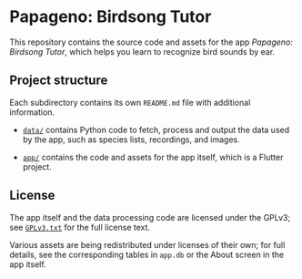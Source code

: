 Papageno: Birdsong Tutor
========================

This repository contains the source code and assets for the app _Papageno:
Birdsong Tutor_, which helps you learn to recognize bird sounds by ear.

Project structure
-----------------

Each subdirectory contains its own `README.md` file with additional
information.

* [`data/`](data/) contains Python code to fetch, process and output the data
  used by the app, such as species lists, recordings, and images.

* [`app/`](app/) contains the code and assets for the app itself, which is a
  Flutter project.

License
-------

The app itself and the data processing code are licensed under the GPLv3; see
[`GPLv3.txt`](GPLv3.txt) for the full license text.

Various assets are being redistributed under licenses of their own; for full
details, see the corresponding tables in `app.db` or the About screen in the
app itself.
